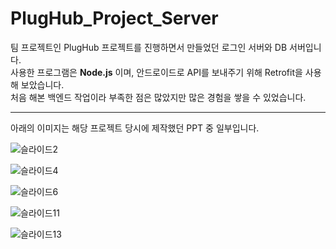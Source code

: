 # PlugHub_Project_Server

팀 프로젝트인 PlugHub 프로젝트를 진행하면서 만들었던 로그인 서버와 DB 서버입니다.<br>
사용한 프로그램은 **Node.js** 이며, 안드로이드로 API를 보내주기 위해 Retrofit을 사용해 보았습니다. <br> 
처음 해본 백엔드 작업이라 부족한 점은 많았지만 많은 경험을 쌓을 수 있었습니다. 

---------------------------------------
아래의 이미지는 해당 프로젝트 당시에 제작했던 PPT 중 일부입니다.<br>

![슬라이드2](https://github.com/byeoli24/PlugHub_Project_Server/assets/136569313/6a2f5710-bfc0-4764-af75-0f69c105e85f)

![슬라이드4](https://github.com/byeoli24/PlugHub_Project_Server/assets/136569313/d5f91a93-4631-4d63-aff0-5522e7b6ce7d)

![슬라이드6](https://github.com/byeoli24/PlugHub_Project_Server/assets/136569313/b77d4ac2-7a94-4775-b6f5-30da7fe342b1)

![슬라이드11](https://github.com/byeoli24/PlugHub_Project_Server/assets/136569313/bc140e11-5948-4abd-8192-74c3f8a2664f)

![슬라이드13](https://github.com/byeoli24/PlugHub_Project_Server/assets/136569313/03f63292-3a7c-41dc-aac7-769cc0b58206)
